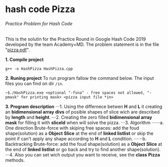 # hash code Pizza
###### Practice Problem for Hash Code

This is the solutin for the Practice Round in Google Hash Code 2019 developed by the team Academy+MD.
The problem statement is in the file "[pizza.pdf](/pizza.pdf)".

**1. Compile project**
```
g++ -o HashPizza HashPizza.cpp
```
**2. Runing project**
To run program fallow the command below. The input files you can find on dir `/in`.
```
~$./HashPizza.exe <optional "-fsna" - free spaces not allowed, "-pmask" for printing mask> <pizza input file *in>
```
**3. Program description**
⋅⋅⋅1. Using the differnece betwen **H** and **L** it creating an __bidimensional array__ **divs** of posible shapes of slice wich are described by __length__ and __height__.
⋅⋅⋅2. Creating the zero filled __bidimensional array__ **mask** for filling it with **sliceId** when will solve the pizza.
⋅⋅⋅3. Algorithm 
⋅⋅⋅⋅⋅⋅a. One direction Brute-force with skiping free spaces: add the foud shape(solution) as a __Object__ **Slice** at the end of __linked list__**list** or skip the point if can't apply any shape according to **H** and **L** condition.
⋅⋅⋅⋅⋅⋅b. Backtracking Brute-force: add the foud shape(solution) as a __Object__ **Slice** at the end of __linked list__**list** or go back and try to find another shape(solution).
⋅⋅⋅4. Also you can set wich output you want to receive, see the __class__ **Pizza** methods.